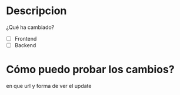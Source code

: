 # Descripcion 
¿Qué ha cambiado?
- [ ] Frontend
- [ ] Backend

# Cómo puedo probar los cambios?
en que url y forma de ver el update
